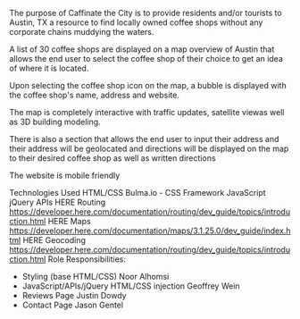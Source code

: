 The purpose of Caffinate the City is to provide residents and/or tourists to Austin, TX a resource to find locally owned coffee shops without any corporate chains muddying the waters.

A list of 30 coffee shops are displayed on a map overview of Austin that allows the end user to select the coffee shop of their choice to get an idea of where it is located.

Upon selecting the coffee shop icon on the map, a bubble is displayed with the coffee shop's name, address and website.

The map is completely interactive with traffic updates, satellite viewas well as 3D building modeling.

There is also a section that allows the end user to input their address and their address will be geolocated and directions will be displayed on the map to their desired coffee shop as well as written directions

The website is mobile friendly

Technologies Used
HTML/CSS
Bulma.io - CSS Framework
JavaScript
jQuery
APIs
HERE Routing
https://developer.here.com/documentation/routing/dev_guide/topics/introduction.html
HERE Maps
https://developer.here.com/documentation/maps/3.1.25.0/dev_guide/index.html
HERE Geocoding
https://developer.here.com/documentation/routing/dev_guide/topics/introduction.html
Role Responsibilities:
- Styling (base HTML/CSS) Noor Alhomsi
- JavaScript/APIs/jQuery HTML/CSS injection Geoffrey Wein
- Reviews Page Justin Dowdy
- Contact Page Jason Gentel
